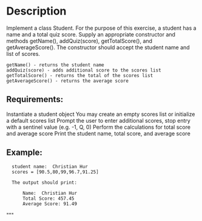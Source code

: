 # Description
Implement a class Student. For the purpose of this exercise, a student has a name and a total quiz score. Supply an appropriate constructor and methods getName(), addQuiz(score), getTotalScore(), and getAverageScore().  The constructor should accept the student name and list of scores.  
    
    getName() - returns the student name
    addQuiz(score) - adds additional score to the scores list
    getTotalScore() - returns the total of the scores list
    getAverageScore() - returns the average score

## Requirements:
Instantiate a student object
You may create an empty scores list or initialize a default scores list
Prompt the user to enter additional scores, stop entry with a sentinel value (e.g. -1, Q, 0)
Perform the calculations for total score and average score
Print the student name, total score, and average score

## Example:
    
      student name:  Christian Hur
      scores = [90.5,80,99,96.7,91.25]

      The output should print:

          Name:  Christian Hur
          Total Score: 457.45
          Average Score: 91.49
"""
